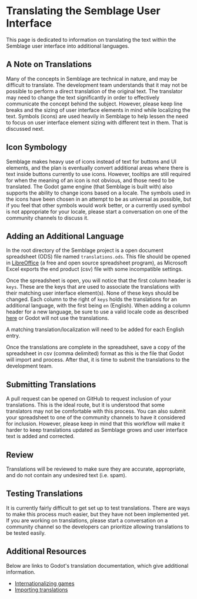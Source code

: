 # Translating the Semblage User Interface

This page is dedicated to information on translating the text within the Semblage user interface into additional languages.

## A Note on Translations

Many of the concepts in Semblage are technical in nature, and may be difficult to translate. The development team understands that it may not be possible to perform a direct translation of the original text. The translator may need to change the text significantly in order to effectively communicate the concept behind the subject. However, please keep line breaks and the sizing of user interface elements in mind while localizing the text. Symbols (icons) are used heavily in Semblage to help lessen the need to focus on user interface element sizing with different text in them. That is discussed next.

## Icon Symbology

Semblage makes heavy use of icons instead of text for buttons and UI elements, and the plan is eventually convert additional areas where there is text inside buttons currently to use icons. However, tooltips are still required for when the meaning of an icon is not obvious, and those need to be translated. The Godot game engine (that Semblage is built with) also supports the ability to change icons based on a locale. The symbols used in the icons have been chosen in an attempt to be as universal as possible, but if you feel that other symbols would work better, or a currently used symbol is not appropriate for your locale, please start a conversation on one of the community channels to discuss it.

## Adding an Additional Language

In the root directory of the Semblage project is a open document spreadsheet (ODS) file named `translations.ods`. This file should be opened in [LibreOffice](https://www.libreoffice.org/) (a free and open source spreadsheet program), as Microsoft Excel exports the end product (csv) file with some incompatible settings.

Once the spreadsheet is open, you will notice that the first column header is `keys`. These are the keys that are used to associate the translations with their matching user interface element(s). None of these keys should be changed. Each column to the right of `keys` holds the translations for an additional language, with the first being `en` (English). When adding a column header for a new language, be sure to use a valid locale code as described [here](https://docs.godotengine.org/en/stable/tutorials/i18n/locales.html#doc-locales) or Godot will not use the translations.

A matching translation/localization will need to be added for each English entry.

Once the translations are complete in the spreadsheet, save a copy of the spreadsheet in csv (comma delimited) format as this is the file that Godot will import and process. After that, it is time to submit the translations to the development team.

## Submitting Translations

A pull request can be opened on GitHub to request inclusion of your translations. This is the ideal route, but it is understood that some translators may not be comfortable with this process. You can also submit your spreadsheet to one of the community channels to have it considered for inclusion. However, please keep in mind that this workflow will make it harder to keep translations updated as Semblage grows and user interface text is added and corrected.

## Review

Translations will be reviewed to make sure they are accurate, appropriate, and do not contain any undesired text (i.e. spam).

## Testing Translations

It is currently fairly difficult to get set up to test translations. There are ways to make this process much easier, but they have not been implemented yet. If you are working on translations, please start a conversation on a community channel so the developers can prioritize allowing translations to be tested easily.

## Additional Resources

Below are links to Godot's translation documentation, which give additional information.

* [Internationalizing games](https://docs.godotengine.org/en/stable/tutorials/i18n/internationalizing_games.html)
* [Importing translations](https://docs.godotengine.org/en/stable/getting_started/workflow/assets/importing_translations.html)
